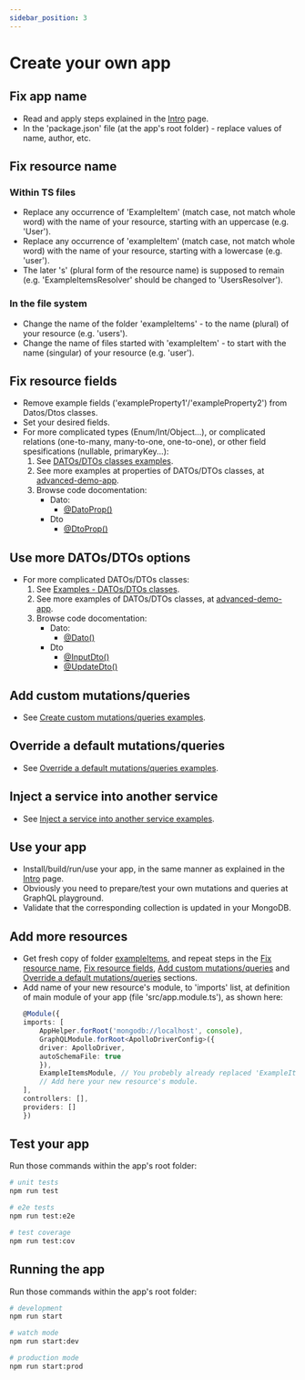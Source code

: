 ```yaml
---
sidebar_position: 3
---
```


# Create your own app

## Fix app name
* Read and apply steps explained in the [Intro](https://nestjs-query-simple-website.vercel.app/docs/intro) page.
* In the 'package.json' file (at the app's root folder) - replace values of name, author, etc.

## Fix resource name
### Within TS files
* Replace any occurrence of 'ExampleItem' (match case, not match whole word) with the name of your resource, starting with an uppercase (e.g. 'User').
* Replace any occurrence of 'exampleItem' (match case, not match whole word) with the name of your resource, starting with a lowercase (e.g. 'user').
* The later 's' (plural form of the resource name) is supposed to remain (e.g. 'ExampleItemsResolver' should be changed to 'UsersResolver').
### In the file system
* Change the name of the folder 'exampleItems' - to the name (plural) of your resource (e.g. 'users').
* Change the name of files started with 'exampleItem' - to start with the name (singular) of your resource (e.g. 'user').

## Fix resource fields
* Remove example fields ('exampleProperty1'/'exampleProperty2') from Datos/Dtos classes.
* Set your desired fields.
* For more complicated types (Enum/Int/Object...), or complicated relations (one-to-many, many-to-one, one-to-one), or other field spesifications (nullable, primaryKey...):
    1. See [DATOs/DTOs classes examples](https://nestjs-query-simple-website.vercel.app/docs/advancedExamples#datosdtos-classes-examples).
    2. See more examples at properties of DATOs/DTOs classes, at [advanced-demo-app](https://github.com/choresh/nestjs-query-simple/tree/main/examples/advanced-demo-app).
    3. Browse code docomentation:
        * Dato:
            * [@DatoProp()](https://nestjs-query-simple-website.vercel.app/docs/codeDocs/modules#datoprop)
        * Dto
            * [@DtoProp()](https://nestjs-query-simple-website.vercel.app/docs/codeDocs/modules#dtoprop)

## Use more DATOs/DTOs options
* For more complicated DATOs/DTOs classes:
    1. See [Examples - DATOs/DTOs classes](https://nestjs-query-simple-website.vercel.app/docs/advancedExamples#datosdtos-classes-examples).
    3. See more examples of DATOs/DTOs classes, at [advanced-demo-app](https://github.com/choresh/nestjs-query-simple/tree/main/examples/advanced-demo-app).
    4. Browse code docomentation:
        * Dato:
            * [@Dato()](https://nestjs-query-simple-website.vercel.app/docs/codeDocs/modules#dato)
        * Dto
            * [@InputDto()](https://nestjs-query-simple-website.vercel.app/docs/codeDocs/modules#inputdto)
            * [@UpdateDto()](https://nestjs-query-simple-website.vercel.app/docs/codeDocs/modules#updatedto)

## Add custom mutations/queries
* See [Create custom mutations/queries examples](https://nestjs-query-simple-website.vercel.app/docs/advancedExamples#create-custom-mutationsqueries-examples).

## Override a default mutations/queries
* See [Override a default mutations/queries examples](https://nestjs-query-simple-website.vercel.app/docs/advancedExamples#override-a-default-mutationsqueries-examples).

## Inject a service into another service
* See [Inject a service into another service examples](https://nestjs-query-simple-website.vercel.app/docs/advancedExamples#inject-a-service-into-another-service-examples).

## Use your app
* Install/build/run/use your app, in the same manner as explained in the [Intro](https://nestjs-query-simple-website.vercel.app/docs/intro) page.
* Obviously you need to prepare/test your own mutations and queries at GraphQL playground.
* Validate that the corresponding collection is updated in your MongoDB.

## Add more resources
* Get fresh copy of folder [exampleItems](https://github.com/choresh/nestjs-query-simple/tree/main/examples/minimal-demo-app/src/exampleItems), and repeat steps in the [Fix resource name](https://nestjs-query-simple-website.vercel.app/docs/createYourOwnApp#fix-resource-name), [Fix resource fields](https://nestjs-query-simple-website.vercel.app/docs/createYourOwnApp#fix-resource-fields), [Add custom mutations/queries](https://nestjs-query-simple-website.vercel.app/docs/createYourOwnApp#add-custom-mutationsqueries) and [Override a default mutations/queries](https://nestjs-query-simple-website.vercel.app/docs/createYourOwnApp#override-a-default-mutationsqueries) sections.
* Add name of your new resource's module, to 'imports' list, at definition of main module of your app (file 'src/app.module.ts'), as shown here:
    ``` ts
    @Module({
    imports: [
        AppHelper.forRoot('mongodb://localhost', console),
        GraphQLModule.forRoot<ApolloDriverConfig>({
        driver: ApolloDriver,
        autoSchemaFile: true
        }),
        ExampleItemsModule, // You probebly already replaced 'ExampleItem' with another name.
        // Add here your new resource's module.
    ],
    controllers: [],
    providers: []
    })
    ```

## Test your app
Run those commands within the app's root folder:
```bash
# unit tests
npm run test

# e2e tests
npm run test:e2e

# test coverage
npm run test:cov
```

## Running the app
Run those commands within the app's root folder:
``` bash
# development
npm run start

# watch mode
npm run start:dev

# production mode
npm run start:prod
```